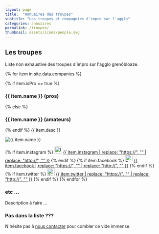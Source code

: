 ```yaml
---
layout: page
title:  "Annuaires des troupes"
subtitle: "Les troupes et compagnies d'impro sur l'agglo"
categories: annuaires
permalink: /troupes/
thumbnail: assets/icons/people.svg
---
```


## Les troupes

Liste non exhaustive des troupes d'impro sur l'agglo grenôbloaze.

{% for item in site.data.companies %}

{% if item.isPro == true %}
### {{ item.name }} (pros)
{% else %}
### {{ item.name }} (amateurs)
{% endif %}
{{ item.desc }}

<img src="{{ site.baseurl }}/assets/images/companies/{{ item.img }}" alt="{{ item.name }}">

{% if item.instagram %}
<img src="{{ 'assets/icons/instagram.svg' | relative_url }}" width="24" alt="Instagram">
<a href= '{{ item.instagram }}' target="_blank">{{ item.instagram | replace: "https://", ""  | replace: "http://", "" }}</a>
{% endif %}
{% if item.facebook %}
<img src="{{ 'assets/icons/facebook.svg' | relative_url }}" width="24" alt="Facebook">
<a href= '{{ item.facebook }}' target="_blank">{{ item.facebook | replace: "https://", ""  | replace: "http://", "" }}</a>
{% endif %}
{% if item.twitter %}
<img src="{{ 'assets/icons/twitter.svg' | relative_url }}" width="24" alt="Twitter">
<a href= '{{ item.twitter }}' target="_blank">{{ item.twitter | replace: "https://", ""  | replace: "http://", "" }}</a>
{% endif %}
{% endfor %}

### etc ...
Description à faire ...

### Pas dans la liste ???
N'hésite pas à [nous contacter](/contact) pour combler ce vide immense.